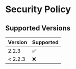 # Security Policy

## Supported Versions


| Version | Supported          |
| ------- | ------------------ |
| 2.2.3  | :white_check_mark: |
| < 2.2.3   | :x:                |
